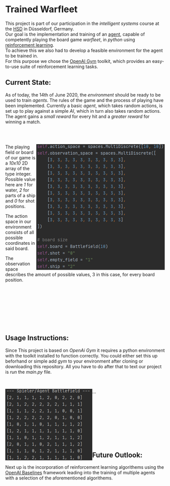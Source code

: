 # Trained Warfleet
This project is part of our participation in the *intelligent systems* course at the [HSD]( https://hs-duesseldorf.de/) in Düsseldorf, Germany.   
Our goal is the implementation and training of an [agent](https://en.wikipedia.org/wiki/Intelligent_agent), capable of competently playing the board game *warfleet*, in *python* using [reinforcement learning](https://en.wikipedia.org/wiki/Reinforcement_learning).     
To achieve this we also had to develop a feasible environment for the agent to be trained in.   
For this purpose we chose the [OpenAI Gym](https://gym.openai.com/) toolkit, which provides an easy-to-use suite of reinforcement learning
tasks.

## Current State:
As of today, the 14th of June 2020, the *environment* should be ready to be used to train *agents*.
The rules of the game and the process of playing have been implemented. 
Currently a basic *agent*, which takes random actions, is set up to play against a simple *AI*, which in turn also takes random actions. 
The agent gains a *small reward* for every hit and a *greater reward* for winning a match.

<br />
<br />

<img align="right" src="images/spaces.PNG">  The playing field or board of our game is a *10x10* 2D array of the type integer. Possible value here are *1* for water, *2* for parts of a ship and *0* for shot positions.

The action space in our environment consists of all possible coordinates in said board.

The observation space describes the amount of possible values, 3 in this case, for every board position.

<br />
<br />
<br />
<br />
<br />
<br />
<br />

## Usage Instructions:
Since This project is based on *OpenAi Gym* it requires a python environment with the toolkit installed to function correctly.
You could either set this up beforhand or simple add *gym* to your environment after cloning or downloading this repository.
All you have to do after that to text our project is *run* the *main.py* file.

<br />

<img align="left" src="images/placement.PNG"> ...

<br />
<br />
<br />
<br />
<br />
<br />
<br />
<br />

## Future Outlook:
Next up is the incorporation of reinforcement learning algorithems using the [OpenAI Baselines](https://github.com/openai/baselines) framework leading into the training of multiple agents with a selection of the aforementioned algorithems.

